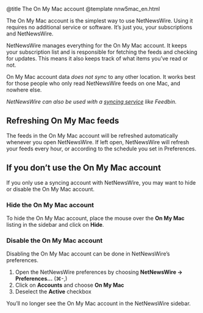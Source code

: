@title The On My Mac account
@template nnw5mac_en.html

The On My Mac account is the simplest way to use NetNewsWire. Using it requires no additional service or software. It’s just you, your subscriptions and NetNewsWire.

NetNewsWire manages everything for the On My Mac account. It keeps your subscription list and is responsible for fetching the feeds and checking for updates. This means it also keeps track of what items you’ve read or not.

On My Mac account data *does not sync* to any other location. It works best for those people who only read NetNewsWire feeds on one Mac, and nowhere else.

*NetNewsWire can also be used with a [syncing service](syncing-accounts) like Feedbin.*


Refreshing On My Mac feeds
--------------------------

The feeds in the On My Mac account will be refreshed automatically whenever you open NetNewsWire. If left open, NetNewsWire will refresh your feeds every hour, or according to the schedule you set in Preferences.


If you don’t use the On My Mac account
--------------------------------------

If you only use a syncing account with NetNewsWire, you may want to hide or disable the On My Mac account.


### Hide the On My Mac account

To hide the On My Mac account, place the mouse over the **On My Mac** listing in the sidebar and click on **Hide**.


### Disable the On My Mac account

Disabling the On My Mac account can be done in NetNewsWire’s preferences.

1. Open the NetNewsWire preferences by choosing **NetNewsWire → Preferences…** (⌘-,)
2. Click on **Accounts** and choose **On My Mac**
3. Deselect the **Active** checkbox

You’ll no longer see the On My Mac account in the NetNewsWire sidebar.